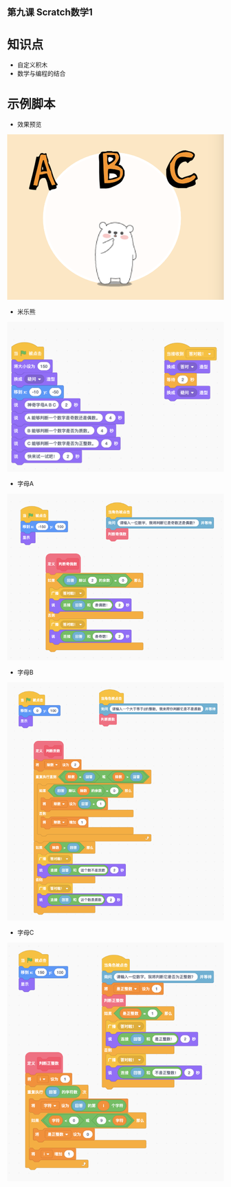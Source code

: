 第九课 Scratch数学1
----

# 知识点

* 自定义积木
* 数学与编程的结合

# 示例脚本

* 效果预览

![效果预览](img/效果预览.png)

* 米乐熊

![米乐熊](img/米乐熊.png)

* 字母A

![字母A](img/字母A.png)

* 字母B

![字母B](img/字母B.png)

* 字母C

![字母C](img/字母C.png)